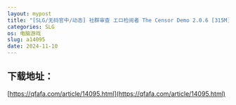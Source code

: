 ```yaml
---
layout: mypost
title: "[SLG/无码官中/动态] 社群审查 エロ检阅者 The Censor Demo 2.0.6 [315M]"
categories: SLG
os: 电脑游戏
slug: a14095
date: 2024-11-10
---
```


## 下载地址：

[https://qfafa.com/article/14095.html](https://qfafa.com/article/14095.html)

